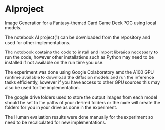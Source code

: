 # AIproject
Image Generation for a Fantasy-themed Card Game Deck POC using local models.

The notebook AI project(1) can be downloaded from the repository and used for other implementations.

The notebook contains the code to install and import libraries necessary to run the code, however other installations such as Python may need to be installed if not available on the run time you use. 

The experiment was done using Google Colaboratory amd the A100 GPU runtime available to download the diffusion models and run the inference tasks efficiently, however if you have access to other GPU sources this may also be used for the implementation.

The google drive folders used to store the output images from each model should be set to the paths of your desired folders or the code will create the folders for you in your drive as done in the experiment.

The Human evaluation results were done manually for the experiment so need to be recalculated for new implementations. 
